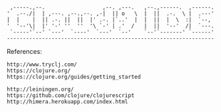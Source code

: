      ,-----.,--.                  ,--. ,---.   ,--.,------.  ,------.
    '  .--./|  | ,---. ,--.,--. ,-|  || o   \  |  ||  .-.  \ |  .---'
    |  |    |  || .-. ||  ||  |' .-. |`..'  |  |  ||  |  \  :|  `--, 
    '  '--'\|  |' '-' ''  ''  '\ `-' | .'  /   |  ||  '--'  /|  `---.
     `-----'`--' `---'  `----'  `---'  `--'    `--'`-------' `------'
    ----------------------------------------------------------------- 


References:

    http://www.tryclj.com/
	https://clojure.org/
    https://clojure.org/guides/getting_started

    http://leiningen.org/
    https://github.com/clojure/clojurescript
    http://himera.herokuapp.com/index.html

    